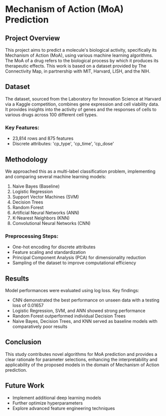 # Mechanism of Action (MoA) Prediction

## Project Overview
This project aims to predict a molecule's biological activity, specifically its Mechanism of Action (MoA), using various machine learning algorithms. The MoA of a drug refers to the biological process by which it produces its therapeutic effects. This work is based on a dataset provided by The Connectivity Map, in partnership with MIT, Harvard, LISH, and the NIH.

## Dataset
The dataset, sourced from the Laboratory for Innovation Science at Harvard via a Kaggle competition, combines gene expression and cell viability data. It provides insights into the activity of genes and the responses of cells to various drugs across 100 different cell types.

### Key Features:
- 23,814 rows and 875 features
- Discrete attributes: 'cp_type', 'cp_time', 'cp_dose'

## Methodology
We approached this as a multi-label classification problem, implementing and comparing several machine learning models:

1. Naive Bayes (Baseline)
2. Logistic Regression
3. Support Vector Machines (SVM)
4. Decision Trees
5. Random Forest
6. Artificial Neural Networks (ANN)
7. K-Nearest Neighbors (KNN)
8. Convolutional Neural Networks (CNN)

### Preprocessing Steps:
- One-hot encoding for discrete attributes
- Feature scaling and standardization
- Principal Component Analysis (PCA) for dimensionality reduction
- Sampling of the dataset to improve computational efficiency

## Results
Model performances were evaluated using log loss. Key findings:
- CNN demonstrated the best performance on unseen data with a testing loss of 0.01657
- Logistic Regression, SVM, and ANN showed strong performance
- Random Forest outperformed individual Decision Trees
- Naive Bayes, Decision Trees, and KNN served as baseline models with comparatively poor results

## Conclusion
This study contributes novel algorithms for MoA prediction and provides a clear rationale for parameter selections, enhancing the interpretability and applicability of the proposed models in the domain of Mechanism of Action prediction.

## Future Work
- Implement additional deep learning models
- Further optimize hyperparameters
- Explore advanced feature engineering techniques
